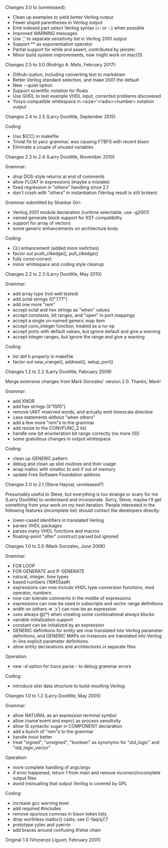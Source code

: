 Changes 3.0 to (unreleased):
  * Clean up examples to yield better Verilog output
  * Fewer stupid parentheses in Verilog output
  * Emit indexed part select Verilog syntax (+: or -:) when possible
  * Improved WARNING messages
  * Use ',' to separate sensitivity list in Verilog 2001 output
  * Support ** as exponentiation operator
  * Partial support for while and assert, contributed by jeinstei
  * Minor build system improvements, now might work on macOS


Changes 2.5 to 3.0 (Rodrigo A. Melo, February 2017):
  * Github-ization, including converting text to markdown
  * Better Verilog standard selection, and make 2001 the default
  * New --quiet option
  * Support scientific notation for floats
  * Use GHDL to test example VHDL input, corrected problems discovered
  * Yosys-compatible whitespace in \<size\>'\<radix\>\<number\> notation output


Changes 2.4 to 2.5 (Larry Doolittle, September 2015)

Coding:
  * Use $(CC) in makefile
  * Trivial fix to yacc grammar, was causing FTBFS with recent bison
  * Eliminate a couple of unused variables


Changes 2.3 to 2.4 (Larry Doolittle, November 2010)

Grammar:
  * drop DOS-style returns at end of comments
  * allow FLOAT in expressions (maybe a mistake)
  * fixed regression in "others" handling since 2.1
  * don't crash with "others" in instantiation (Verilog result is still broken)

Grammar submitted by Shankar Giri:
  * Verilog 2001 module declaration (runtime selectable, use -g2001)
  * named generate block support for XST compatibility
  * support for array of vectors
  * some generic enhancements on architecture body

Coding:
  * CLI enhancement (added more switches)
  * factor out push_clkedge(), pull_clkedge()
  * fully const-correct
  * minor whitespace and coding style cleanup


Changes 2.2 to 2.3 (Larry Doolittle, May 2010)

Grammar:
  * add array type (not well tested)
  * add octal strings (O"777")
  * add one more "rem"
  * accept octal and hex strings as "when" values
  * accept constants, bit ranges, and "open" in port mappings
  * accept a single un-named generic map item
  * accept conv_integer function, treated as a no-op
  * accept ports with default values, but ignore default and give a warning
  * accept integer ranges, but ignore the range and give a warning

Coding:
  * list def.h properly in makefile
  * factor out new_vrange(), addnest(), setup_port()


Changes 1.2 to 2.2 (Larry Doolittle, February 2009)

Merge extensive changes from Mark Gonzales' version 2.0.  Thanks, Mark!

Grammar:
  * add XNOR
  * add hex strings (X"f0f0")
  * remove UNIT reserved words, and actually emit timescale directive
  * case statements without "when others"
  * add a few more "rem"s to the grammar
  * add resize to the CONVFUNC_2 list
  * handle one-bit enumeration bit range correctly (no more [0])
  * some gratuitous changes in output whitespace

Coding:
  * clean up GENERIC pattern
  * debug and clean up slist routines and their usage
  * wrap malloc with xmalloc to exit if out of memory
  * update Free Software Foundation address


Changes 2.0 to 2.1 (Steve Haynal, unreleased?)

Presumably useful to Steve, but everything is too strange or scary
for me (Larry Doolittle) to understand and incorporate.  Sorry, Steve,
maybe I'll get something from your work on my next iteration.  People
interested in the following features (incomplete list) should contact
the developers directly:
  * lower-cased identifiers in translated Verilog
  * parses VHDL packages
  * parses many VHDL functions and macros
  * floating-point "after" construct parsed but ignored


Changes 1.0 to 2.0 (Mark Gonzales, June 2006)

Grammar:
  * FOR LOOP
  * FOR GENERATE and IF GENERATE
  * natural, integer, time types
  * based numbers (16#55aa#)
  * expressions can now include VHDL type conversion functions, mod operator, numbers
  * now can tolerate comments in the middle of expressions
  * expressions can now be used in subscripts and vector range definitions
  * width on (others => 'x') can now be an expression
  * uses always @(*) when creating some combinational always blocks
  * variable initialization support
  * constant can be initialized by an expression
  * GENERIC definitions for entity are now translated into Verilog
      parameter definitions, and GENERIC MAPs on instances are translated
      into Verilog in-line explicit parameter definitions.
  * allow entity declarations and architectures in separate files

Operation:
  * new -d option for trace parse - to debug grammar errors

Coding:
  * introduce slist data structure to build resulting Verilog


Changes 1.0 to 1.2 (Larry Doolittle, May 2005)

Grammar:
  * allow NATURAL as an expression terminal symbol
  * allow (name'event and exprc) as process sensitivity
  * allow IS syntactic sugar in COMPONENT declaration
  * add a bunch of "rem"s to the grammar
  * handle inout better
  * treat "signed", "unsigned", "boolean" as synonyms for "std_logic" and "std_logic_vector"

Operation:
  * more complete handling of argc/argv
  * if error happened, return 1 from main and remove incorrect/incomplete output files
  * avoid insinuating that output Verilog is covered by GPL

Coding:
  * increase gcc warning level
  * add required #includes
  * remove spurious commas in bison token lists
  * drop worthless malloc() casts; see C-faq/q7.7
  * prototype yylex and yyerror
  * add braces around confusing if/else chain

Original 1.0 (Vincenzo Liguori, February 2001)
